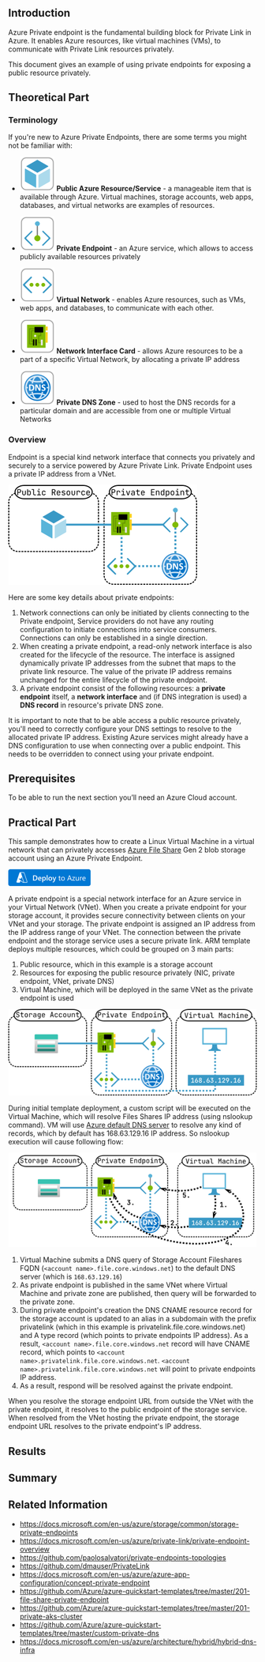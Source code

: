 # 
## Introduction

Azure Private endpoint is the fundamental building block for Private Link in Azure. It enables Azure resources, like virtual machines (VMs), to communicate with Private Link resources privately. 

This document gives an example of using private endpoints for exposing a public resource privately.

## Theoretical Part

### Terminology

If you're new to Azure Private Endpoints, there are some terms you might not be familiar with:

* ![](/images/network/res_symbol.png) **Public Azure Resource/Service** - a manageable item that is available through Azure. Virtual machines, storage accounts, web apps, databases, and virtual networks are examples of resources.
  

*  ![](/images/network/endpoint_symbol.png) **Private Endpoint** - an Azure service, which allows to access publicly available resources privately


*  ![](/images/network/vnet_symbol.png) **Virtual Network** - enables Azure resources, such as VMs, web apps, and databases, to communicate with each other.


*  ![](/images/network/nic_symbol.png) **Network Interface Card** - allows Azure resources to be a part of a specific Virtual Network, by allocating a private IP address 


*  ![](/images/network/dns_symbol.png) **Private DNS Zone** - used to host the DNS records for a particular domain and are accessible from one or multiple Virtual Networks


### Overview

Endpoint is a special kind network interface that connects you privately and securely to a service powered by Azure Private Link. Private Endpoint uses a private IP address from a VNet. 

![](/images/network/priv_end_struct.png)

Here are some key details about private endpoints:
1. Network connections can only be initiated by clients connecting to the Private endpoint, Service providers do not have any routing configuration to initiate connections into service consumers. Connections can only be established in a single direction.
2. When creating a private endpoint, a read-only network interface is also created for the lifecycle of the resource. The interface is assigned dynamically private IP addresses from the subnet that maps to the private link resource. The value of the private IP address remains unchanged for the entire lifecycle of the private endpoint.
3. A private endpoint consist of the following resources: a **private endpoint** itself, a **network interface** and (if DNS integration is used) a **DNS record** in resource's private DNS zone.

It is important to note that to be able access a public resource privately, you'll need to correctly configure your DNS settings to resolve to the allocated private IP address. Existing Azure services might already have a DNS configuration to use when connecting over a public endpoint. This needs to be overridden to connect using your private endpoint.

## Prerequisites

To be able to run the next section you’ll need an Azure Cloud account.

## Practical Part

This sample demonstrates how to create a Linux Virtual Machine in a virtual network that can privately accesses [Azure File Share](https://docs.microsoft.com/en-us/azure/storage/files/storage-files-introduction) Gen 2 blob storage account using an Azure Private Endpoint. 

<a href="https://portal.azure.com/#create/Microsoft.Template/uri/https%3A%2F%2Fraw.githubusercontent.com%2Fgroovy-sky%2Fazure-coredns%2Fmaster%2Fazure%2Fprivate-endpoints%2Fazuredeploy.json" target="_blank"> <img src="https://raw.githubusercontent.com/Azure/azure-quickstart-templates/master/1-CONTRIBUTION-GUIDE/images/deploytoazure.png"/> </a>

A private endpoint is a special network interface for an Azure service in your Virtual Network (VNet). When you create a private endpoint for your storage account, it provides secure connectivity between clients on your VNet and your storage. The private endpoint is assigned an IP address from the IP address range of your VNet. The connection between the private endpoint and the storage service uses a secure private link. ARM template deploys multiple resources, which could be grouped on 3 main parts:

1. Public resource, which in this example is a storage account
2. Resources for exposing the public resource privately (NIC, private endpoint, VNet, private DNS)
3. Virtual Machine, which will be deployed in the same VNet as the private endpoint is used

![](/images/network/priv_end_arch_00.png)

During initial template deployment, a custom script will be executed on the Virtual Machine, which will resolve Files Shares IP address (using nslookup command). VM will use [Azure default DNS server](https://docs.microsoft.com/en-us/azure/virtual-network/what-is-ip-address-168-63-129-16) to resolve any kind of records, which by default has 168.63.129.16 IP address. So nslookup execution will cause following flow:

![](/images/network/priv_end_arch_01.png)

1. Virtual Machine submits a DNS query of Storage Account Fileshares FQDN (`<account name>.file.core.windows.net`)  to the default DNS server (which is `168.63.129.16`)
2. As private endpoint is published in the same VNet where Virtual Machine and private zone are published, then query will be forwarded to the private zone.
3. During private endpoint's creation the DNS CNAME resource record for the storage account is updated to an alias in a subdomain with the prefix privatelink (which in this example is privatelink.file.core.windows.net) and A type record (which points to private endpoints IP address). As a result, `<account name>.file.core.windows.net` record will have CNAME record, which points to `<account name>.privatelink.file.core.windows.net`. `<account name>.privatelink.file.core.windows.net` will point to private endpoints IP address.
4. As a result, respond will be resolved against the private endpoint.

When you resolve the storage endpoint URL from outside the VNet with the private endpoint, it resolves to the public endpoint of the storage service. When resolved from the VNet hosting the private endpoint, the storage endpoint URL resolves to the private endpoint's IP address.

## Results
## Summary
## Related Information
* https://docs.microsoft.com/en-us/azure/storage/common/storage-private-endpoints
* https://docs.microsoft.com/en-us/azure/private-link/private-endpoint-overview
* https://github.com/paolosalvatori/private-endpoints-topologies
* https://github.com/dmauser/PrivateLink
* https://docs.microsoft.com/en-us/azure/azure-app-configuration/concept-private-endpoint
* https://github.com/Azure/azure-quickstart-templates/tree/master/201-file-share-private-endpoint
* https://github.com/Azure/azure-quickstart-templates/tree/master/201-private-aks-cluster
* https://github.com/Azure/azure-quickstart-templates/tree/master/custom-private-dns
* https://docs.microsoft.com/en-us/azure/architecture/hybrid/hybrid-dns-infra
